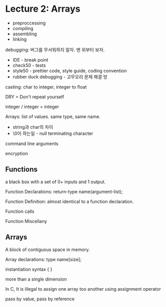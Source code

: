 # Lecture 2: Arrays

* preproccessing
* compiling
* assembling
* linking

debugging: 버그를 무서워하지 말자. 맨 위부터 보자.

* IDE - break point
* check50 - tests
* style50 - prettier code, style guide, coding convention
* rubber duck debugging - 고무오리 문제 해결 방

casting: char to integer, integer to float

DRY = Don't repeat yourself

integer / integer = integer

Arrays: list of values. same type, same name.

* string과 char의 차이
* \0이 하는일 - null terminating character

command line arguments

encryption



## Functions

a black box with a set of 0+ inputs and 1 output.

Function Declarations: return-type name\(argument-list\);

Function Definition: almost identical to a function declaration.

Function calls

Function Miscellany

## Arrays

A block of contiguous space in memory.

Array declarations: type name\[size\];

instantiation syntax { }

more than a single dimension

In C, It is illegal to assign one array too another using assignment operator

pass by value, pass by reference


